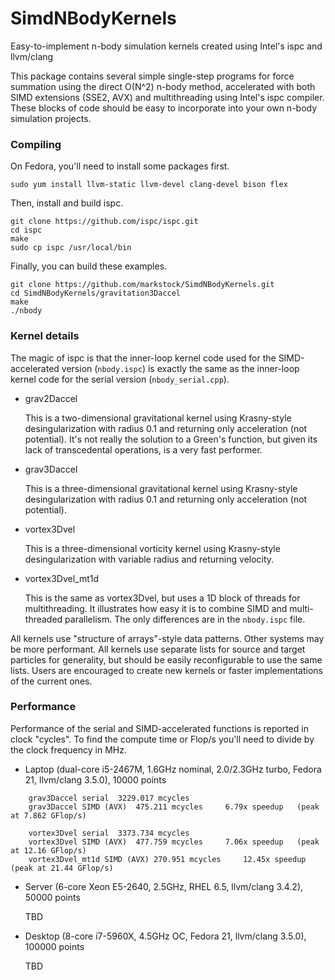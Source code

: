 # SimdNBodyKernels
Easy-to-implement n-body simulation kernels created using Intel's ispc and llvm/clang


This package contains several simple single-step programs for force summation 
using the direct O(N^2) n-body method, accelerated with both SIMD extensions
(SSE2, AVX) and multithreading using Intel's ispc compiler. These blocks of code
should be easy to incorporate into your own n-body simulation projects.

### Compiling

On Fedora, you'll need to install some packages first.

    sudo yum install llvm-static llvm-devel clang-devel bison flex

Then, install and build ispc.

    git clone https://github.com/ispc/ispc.git
    cd ispc
    make
    sudo cp ispc /usr/local/bin

Finally, you can build these examples.

    git clone https://github.com/markstock/SimdNBodyKernels.git
    cd SimdNBodyKernels/gravitation3Daccel
    make
    ./nbody


### Kernel details

The magic of ispc is that the inner-loop kernel code used for the SIMD-accelerated
version (`nbody.ispc`) is exactly the same as the inner-loop kernel code for the 
serial version (`nbody_serial.cpp`).

* grav2Daccel

    This is a two-dimensional gravitational kernel using Krasny-style desingularization
    with radius 0.1 and returning only acceleration (not potential).
    It's not really the solution to a Green's function, but given its
    lack of transcedental operations, is a very fast performer.

* grav3Daccel

    This is a three-dimensional gravitational kernel using Krasny-style desingularization
    with radius 0.1 and returning only acceleration (not potential).

* vortex3Dvel

    This is a three-dimensional vorticity kernel using Krasny-style desingularization
    with variable radius and returning velocity.

* vortex3Dvel_mt1d

    This is the same as vortex3Dvel, but uses a 1D block of threads for multithreading.
    It illustrates how easy it is to combine SIMD and multi-threaded parallelism. The
    only differences are in the `nbody.ispc` file.

All kernels use "structure of arrays"-style data patterns. Other systems may be more performant.
All kernels use separate lists for source and target particles for generality, but should
be easily reconfigurable to use the same lists.
Users are encouraged to create new kernels or faster implementations of the current ones.


### Performance

Performance of the serial and SIMD-accelerated functions is reported in clock "cycles".
To find the compute time or Flop/s you'll need to divide by the clock frequency in MHz.

* Laptop (dual-core i5-2467M, 1.6GHz nominal, 2.0/2.3GHz turbo, Fedora 21, llvm/clang 3.5.0), 10000 points

~~~~
    grav3Daccel serial	3229.017 mcycles
    grav3Daccel SIMD (AVX)	475.211 mcycles		6.79x speedup	(peak at 7.862 GFlop/s)

    vortex3Dvel serial	3373.734 mcycles
    vortex3Dvel SIMD (AVX)	477.759 mcycles		7.06x speedup	(peak at 12.16 GFlop/s)
    vortex3Dvel_mt1d SIMD (AVX)	270.951 mcycles		12.45x speedup	(peak at 21.44 GFlop/s)
~~~~

* Server (6-core Xeon E5-2640, 2.5GHz, RHEL 6.5, llvm/clang 3.4.2), 50000 points

    TBD

* Desktop (8-core i7-5960X, 4.5GHz OC, Fedora 21, llvm/clang 3.5.0), 100000 points

    TBD


